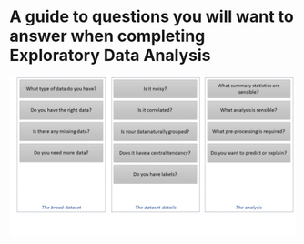 # A guide to questions you will want to answer when completing Exploratory Data Analysis

![EDA Questions](assets/img/EDAQuestions.png "EDA Questions")